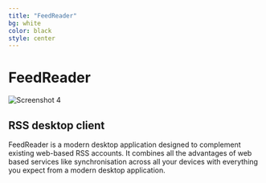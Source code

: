 ```yaml
---
title: "FeedReader"
bg: white
color: black
style: center
---
```


# FeedReader

![Screenshot 4](https://raw.githubusercontent.com/jangernert/feedreader/master/Screenshot2.png)

## RSS desktop client

FeedReader is a modern desktop application designed to complement existing web-based RSS accounts.
It combines all the advantages of web based services like synchronisation across all your devices with everything you expect from a modern desktop application.
